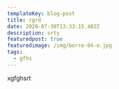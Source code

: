 ```yaml
---
templateKey: blog-post
title: rgrd
date: 2020-07-30T13:33:15.402Z
description: srty
featuredpost: true
featuredimage: /img/borre-04-e.jpg
tags:
  - gfhs
---
```

xgfghsrt